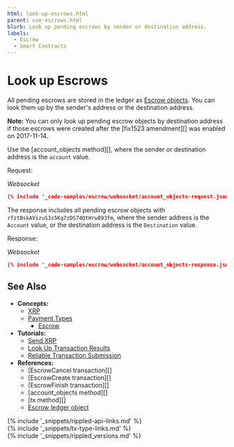 ```yaml
---
html: look-up-escrows.html
parent: use-escrows.html
blurb: Look up pending escrows by sender or destination address.
labels:
  - Escrow
  - Smart Contracts
---
```

# Look up Escrows

All pending escrows are stored in the ledger as [Escrow objects](escrow.html). You can look them up by the sender's address or the destination address.

**Note:** You can only look up pending escrow objects by destination address if those escrows were created after the [fix1523 amendment][] was enabled on 2017-11-14.

Use the [account_objects method][], where the sender or destination address is the `account` value.

Request:

<!-- MULTICODE_BLOCK_START -->

_Websocket_

```json
{% include '_code-samples/escrow/websocket/account_objects-request.json' %}
```

<!-- MULTICODE_BLOCK_END -->

The response includes all pending escrow objects with `rfztBskAVszuS3s5Kq7zDS74QtHrw893fm`, where the sender address is the `Account` value, or the destination address is the `Destination` value.

Response:

<!-- MULTICODE_BLOCK_START -->

_Websocket_

```json
{% include '_code-samples/escrow/websocket/account_objects-response.json' %}
```

<!-- MULTICODE_BLOCK_END -->



## See Also

- **Concepts:**
    - [XRP](xrp.html)
    - [Payment Types](payment-types.html)
        - [Escrow](escrow.html)
- **Tutorials:**
    - [Send XRP](send-xrp.html)
    - [Look Up Transaction Results](look-up-transaction-results.html)
    - [Reliable Transaction Submission](reliable-transaction-submission.html)
- **References:**
    - [EscrowCancel transaction][]
    - [EscrowCreate transaction][]
    - [EscrowFinish transaction][]
    - [account_objects method][]
    - [tx method][]
    - [Escrow ledger object](escrow-object.html)


<!--{# common link defs #}-->
{% include '_snippets/rippled-api-links.md' %}			
{% include '_snippets/tx-type-links.md' %}			
{% include '_snippets/rippled_versions.md' %}
